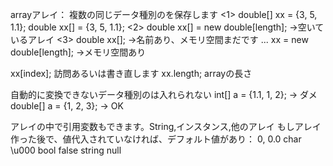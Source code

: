 arrayアレイ：
複数の同じデータ種別のを保存します
<1>
double[] xx = {3, 5, 1.1};
double xx[] = {3, 5, 1.1};
<2>
double xx[] = new double[length]; ->空いているアレイ
<3>
double xx[]; ->名前あり、メモリ空間まだです
...
xx = new double[length]; ->メモリ空間あり

xx[index]; 訪問あるいは書き直します
xx.length; arrayの長さ

自動的に変換できないデータ種別のは入れられない
int[] a = {1.1, 1, 2}; -> ダメ
double[] a = {1, 2, 3}; -> OK

アレイの中で引用変数もできます。String,インスタンス,他のアレイ
もしアレイ作った後で、値代入されていなければ、デフォルト値があり：
0, 0.0 
char \u000
bool false
string null